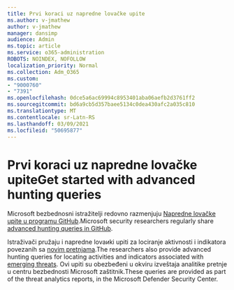 ```yaml
---
title: Prvi koraci uz napredne lovačke upite
ms.author: v-jmathew
author: v-jmathew
manager: dansimp
audience: Admin
ms.topic: article
ms.service: o365-administration
ROBOTS: NOINDEX, NOFOLLOW
localization_priority: Normal
ms.collection: Adm_O365
ms.custom:
- "9000760"
- "7391"
ms.openlocfilehash: 0dce5a6ac69994c8953401aba06aefb2d3761ff2
ms.sourcegitcommit: bd6a9cb5d357baee5134c0dea430afc2a035c810
ms.translationtype: MT
ms.contentlocale: sr-Latn-RS
ms.lasthandoff: 03/09/2021
ms.locfileid: "50695877"
---
```

# <a name="get-started-with-advanced-hunting-queries"></a><span data-ttu-id="48f9f-102">Prvi koraci uz napredne lovačke upite</span><span class="sxs-lookup"><span data-stu-id="48f9f-102">Get started with advanced hunting queries</span></span>

<span data-ttu-id="48f9f-103">Microsoft bezbednosni istražitelji redovno razmenjuju [Napredne lovačke upite u programu GitHub](https://go.microsoft.com/fwlink/?linkid=2144624).</span><span class="sxs-lookup"><span data-stu-id="48f9f-103">Microsoft security researchers regularly share [advanced hunting queries in GitHub](https://go.microsoft.com/fwlink/?linkid=2144624).</span></span>

<span data-ttu-id="48f9f-104">Istraživači pružaju i napredne lovaиki upiti za lociranje aktivnosti i indikatora povezanih sa [novim pretnjama](https://go.microsoft.com/fwlink/?linkid=2145808).</span><span class="sxs-lookup"><span data-stu-id="48f9f-104">The researchers also provide advanced hunting queries for locating activities and indicators associated with [emerging threats](https://go.microsoft.com/fwlink/?linkid=2145808).</span></span> <span data-ttu-id="48f9f-105">Ovi upiti su obezbeđeni u okviru izveštaja analitike pretnje u centru bezbednosti Microsoft zaštitnik.</span><span class="sxs-lookup"><span data-stu-id="48f9f-105">These queries are provided as part of the threat analytics reports, in the Microsoft Defender Security Center.</span></span>
